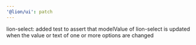```yaml
---
'@lion/ui': patch
---
```


lion-select: added test to assert that modelValue of lion-select is updated when the value or text of one or more options are changed
